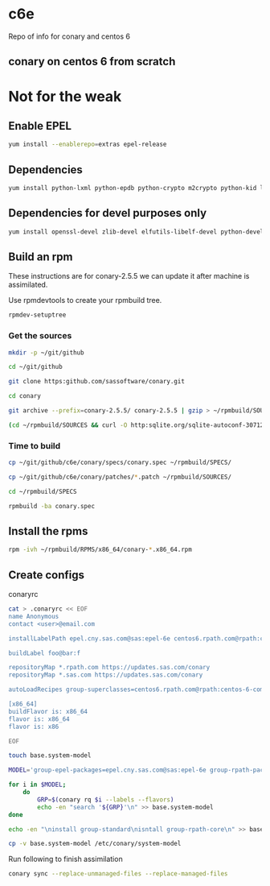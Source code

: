 # c6e
Repo of info for conary and centos 6 

conary on centos 6 from scratch
-------------------------------

Not for the weak
=================

## Enable EPEL

```sh
yum install --enablerepo=extras epel-release
```

## Dependencies

```sh
yum install python-lxml python-epdb python-crypto m2crypto python-kid libxslt
```

## Dependencies for devel purposes only

```sh
yum install openssl-devel zlib-devel elfutils-libelf-devel python-devel gcc make automake procps rpmdevtools
```

## Build an rpm

These instructions are for conary-2.5.5 we can update it after machine is assimilated.

Use rpmdevtools to create your rpmbuild tree.

```sh
rpmdev-setuptree
```

### Get the sources

```sh
mkdir -p ~/git/github

cd ~/git/github

git clone https:github.com/sassoftware/conary.git

cd conary

git archive --prefix=conary-2.5.5/ conary-2.5.5 | gzip > ~/rpmbuild/SOURCES/conary-2.5.5.tar.gz

(cd ~/rpmbuild/SOURCES && curl -O http:sqlite.org/sqlite-autoconf-3071201.tar.gz)
```

### Time to build

```sh
cp ~/git/github/c6e/conary/specs/conary.spec ~/rpmbuild/SPECS/

cp ~/git/github/c6e/conary/patches/*.patch ~/rpmbuild/SOURCES/

cd ~/rpmbuild/SPECS

rpmbuild -ba conary.spec
```

## Install the rpms

```sh
rpm -ivh ~/rpmbuild/RPMS/x86_64/conary-*.x86_64.rpm
```

## Create configs

conaryrc

```bash
cat > .conaryrc << EOF
name Anonymous
contact <user>@email.com

installLabelPath epel.cny.sas.com@sas:epel-6e centos6.rpath.com@rpath:centos-6-common centos6.rpath.com@rpath:centos-6e

buildLabel foo@bar:f

repositoryMap *.rpath.com https://updates.sas.com/conary
repositoryMap *.sas.com https://updates.sas.com/conary

autoLoadRecipes group-superclasses=centos6.rpath.com@rpath:centos-6-common

[x86_64]
buildFlavor is: x86_64
flavor is: x86_64
flavor is: x86

EOF
```

```bash
touch base.system-model

MODEL='group-epel-packages=epel.cny.sas.com@sas:epel-6e group-rpath-packages=centos6.rpath.com@rpath:centos-6-common group-os=centos6.rpath.com@rpath:centos-6e'

for i in $MODEL;
    do
        GRP=$(conary rq $i --labels --flavors)
        echo -en "search '${GRP}'\n" >> base.system-model
done

echo -en "\ninstall group-standard\nisntall group-rpath-core\n" >> base.system-model

cp -v base.system-model /etc/conary/system-model

```

Run following to finish assimilation

```bash
conary sync --replace-unmanaged-files --replace-managed-files

```
